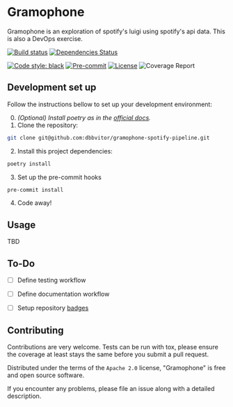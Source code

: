 # Gramophone
Gramophone is an exploration of spotify's luigi using spotify's api data. This is also a DevOps exercise.


[![Build status](https://github.com/TezRomacH/python-package-template/workflows/build/badge.svg?branch=master&event=push)](https://github.com/TezRomacH/python-package-template/actions?query=workflow%3Abuild)
[![Dependencies Status](https://img.shields.io/badge/dependencies-up%20to%20date-brightgreen.svg)](https://github.com/TezRomacH/python-package-template/pulls?utf8=%E2%9C%93&q=is%3Apr%20author%3Aapp%2Fdependabot)

[![Code style: black](https://img.shields.io/badge/code%20style-black-000000.svg)](https://github.com/psf/black)
[![Pre-commit](https://img.shields.io/badge/pre--commit-enabled-brightgreen?logo=pre-commit&logoColor=white)](https://github.com/dbbvitor/gramophone-spotify-pipeline/blob/main/.pre-commit-config.yaml)
[![License](https://img.shields.io/github/license/dbbvitor/gramophone-spotify-pipeline)](https://github.com/dbbvitor/gramophone-spotify-pipeline/blob/main/LICENSE)
![Coverage Report](assets/images/coverage.svg)


## Development set up

Follow the instructions bellow to set up your development environment:

0. _(Optional) Install poetry as in the [official docs](https://python-poetry.org/docs/)._
1. Clone the repository: 
```bash
git clone git@github.com:dbbvitor/gramophone-spotify-pipeline.git
```
2. Install this project dependencies: 
```bash
poetry install
```
3. Set up the pre-commit hooks
```bash
pre-commit install 
```
4. Code away!


## Usage

TBD


## To-Do

- [ ] Define testing workflow
- [ ] Define documentation workflow
- [ ] Setup repository [badges](https://shields.io/category/license)


## Contributing

Contributions are very welcome. Tests can be run with tox, please ensure the coverage at least stays the same before you submit a pull request.

Distributed under the terms of the `Apache 2.0` license, "Gramophone" is free and open source software.


If you encounter any problems, please file an issue along with a detailed description.